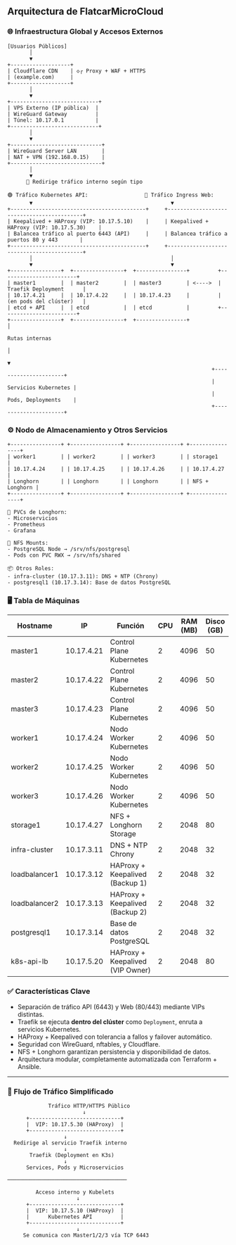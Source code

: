 ## Arquitectura de FlatcarMicroCloud

### 🌐 Infraestructura Global y Accesos Externos

```
[Usuarios Públicos]
       │
       ▼
+-------------------+
| Cloudflare CDN    | ◇┌ Proxy + WAF + HTTPS
| (example.com)     |
+-------------------+
       │
       ▼
+----------------------------+
| VPS Externo (IP pública)  |
| WireGuard Gateway         |
| Túnel: 10.17.0.1          |
+----------------------------+
       │
       ▼
+-----------------------------+
| WireGuard Server LAN        |
| NAT + VPN (192.168.0.15)    |
+-----------------------------+
       │
       ▼
      🔐 Redirige tráfico interno según tipo

🟢 Tráfico Kubernetes API:                  🔹 Tráfico Ingress Web:
       ▼                                            ▼
+-------------------------------------------+     +-------------------------------------------+
| Keepalived + HAProxy (VIP: 10.17.5.10)    |     | Keepalived + HAProxy (VIP: 10.17.5.30)    |
| Balancea tráfico al puerto 6443 (API)     |     | Balancea tráfico a puertos 80 y 443       |
+-------------------------------------------+     +-------------------------------------------+
       │                                            │
       ▼                                            ▼
+----------------+  +----------------+  +----------------+         +------------------------+
| master1        |  | master2        |  | master3        | <---->  | Traefik Deployment      |
| 10.17.4.21     |  | 10.17.4.22     |  | 10.17.4.23     |         | (en pods del clúster)   |
| etcd + API     |  | etcd           |  | etcd           |         +------------------------+
+----------------+  +----------------+  +----------------+                  │
                                                                       Rutas internas
                                                                            │
                                                                            ▼
                                                                 +----------------------+
                                                                 | Servicios Kubernetes |
                                                                 | Pods, Deployments    |
                                                                 +----------------------+
```

### ⚙️ Nodo de Almacenamiento y Otros Servicios

```
+----------------+ +----------------+ +----------------+ +----------------+
| worker1        | | worker2        | | worker3        | | storage1       |
| 10.17.4.24     | | 10.17.4.25     | | 10.17.4.26     | | 10.17.4.27     |
| Longhorn       | | Longhorn       | | Longhorn       | | NFS + Longhorn |
+----------------+ +----------------+ +----------------+ +----------------+

🔗 PVCs de Longhorn:
- Microservicios
- Prometheus
- Grafana

🔗 NFS Mounts:
- PostgreSQL Node → /srv/nfs/postgresql
- Pods con PVC RWX → /srv/nfs/shared

📦 Otros Roles:
- infra-cluster (10.17.3.11): DNS + NTP (Chrony)
- postgresql1 (10.17.3.14): Base de datos PostgreSQL
```

### 🖥 Tabla de Máquinas

| Hostname      | IP         | Función                          | CPU | RAM (MB) | Disco (GB) |
| ------------- | ---------- | -------------------------------- | --- | -------- | ---------- |
| master1       | 10.17.4.21 | Control Plane Kubernetes         | 2   | 4096     | 50         |
| master2       | 10.17.4.22 | Control Plane Kubernetes         | 2   | 4096     | 50         |
| master3       | 10.17.4.23 | Control Plane Kubernetes         | 2   | 4096     | 50         |
| worker1       | 10.17.4.24 | Nodo Worker Kubernetes           | 2   | 4096     | 50         |
| worker2       | 10.17.4.25 | Nodo Worker Kubernetes           | 2   | 4096     | 50         |
| worker3       | 10.17.4.26 | Nodo Worker Kubernetes           | 2   | 4096     | 50         |
| storage1      | 10.17.4.27 | NFS + Longhorn Storage           | 2   | 2048     | 80         |
| infra-cluster | 10.17.3.11 | DNS + NTP Chrony                 | 2   | 2048     | 32         |
| loadbalancer1 | 10.17.3.12 | HAProxy + Keepalived (Backup 1)  | 2   | 2048     | 32         |
| loadbalancer2 | 10.17.3.13 | HAProxy + Keepalived (Backup 2)  | 2   | 2048     | 32         |
| postgresql1   | 10.17.3.14 | Base de datos PostgreSQL         | 2   | 2048     | 32         |
| k8s-api-lb    | 10.17.5.20 | HAProxy + Keepalived (VIP Owner) | 2   | 2048     | 80         |

### ✅ Características Clave

* Separación de tráfico API (6443) y Web (80/443) mediante VIPs distintas.
* Traefik se ejecuta **dentro del clúster** como `Deployment`, enruta a servicios Kubernetes.
* HAProxy + Keepalived con tolerancia a fallos y failover automático.
* Seguridad con WireGuard, nftables, y Cloudflare.
* NFS + Longhorn garantizan persistencia y disponibilidad de datos.
* Arquitectura modular, completamente automatizada con Terraform + Ansible.

---

### 🔁 Flujo de Tráfico Simplificado

```
             Tráfico HTTP/HTTPS Público
                        ↓
      +-----------------------------+
      |  VIP: 10.17.5.30 (HAProxy)  |
      +-----------------------------+
                  ↓
  Redirige al servicio Traefik interno
                  ↓
       Traefik (Deployment en K3s)
                  ↓
      Services, Pods y Microservicios

──────────────────────────────────────

         Acceso interno y Kubelets
                      ↓
      +-----------------------------+
      |  VIP: 10.17.5.10 (HAProxy)  |
      |      Kubernetes API         |
      +-----------------------------+
                      ↓
     Se comunica con Master1/2/3 vía TCP 6443
```
